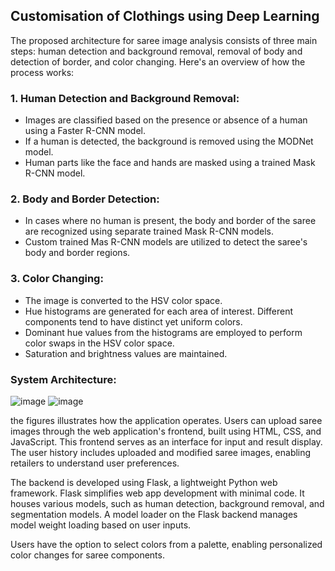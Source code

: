 ## Customisation of Clothings using Deep Learning  

The proposed architecture for saree image analysis consists of three main steps: human detection and background removal, removal of body and detection of border, and color changing. Here's an overview of how the process works:

### 1. Human Detection and Background Removal:
- Images are classified based on the presence or absence of a human using a Faster R-CNN model.
- If a human is detected, the background is removed using the MODNet model.
- Human parts like the face and hands are masked using a trained Mask R-CNN model.

### 2. Body and Border Detection:
- In cases where no human is present, the body and border of the saree are recognized using separate trained Mask R-CNN models.
- Custom trained Mas R-CNN models are utilized to detect the saree's body and border regions.

### 3. Color Changing:
- The image is converted to the HSV color space.
- Hue histograms are generated for each area of interest. Different components tend to have distinct yet uniform colors.
- Dominant hue values from the histograms are employed to perform color swaps in the HSV color space.
- Saturation and brightness values are maintained.

### System Architecture:
![image](https://github.com/Arya-adesh/Customisation-of-clothing-using-MaskRCNN/assets/84959568/0387b8a6-c8f6-40a9-9422-71ad2f9b111d)
![image](https://github.com/Arya-adesh/Customisation-of-clothing-using-MaskRCNN/assets/84959568/ae063cda-1123-4937-9e11-cef4374f70a8)


the figures illustrates how the application operates. Users can upload saree images through the web application's frontend, built using HTML, CSS, and JavaScript. This frontend serves as an interface for input and result display. The user history includes uploaded and modified saree images, enabling retailers to understand user preferences.

The backend is developed using Flask, a lightweight Python web framework. Flask simplifies web app development with minimal code. It houses various models, such as human detection, background removal, and segmentation models. A model loader on the Flask backend manages model weight loading based on user inputs.

Users have the option to select colors from a palette, enabling personalized color changes for saree components.


